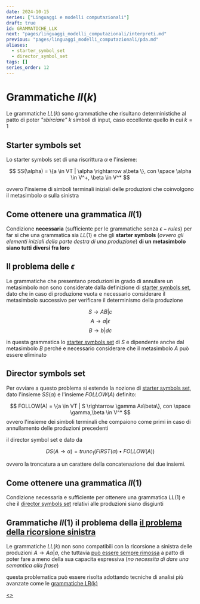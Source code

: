 ```yaml
---
date: 2024-10-15
series: ["Linguaggi e modelli computazionali"]
draft: true
id: GRAMMATICHE_LLK
next: "pages/linguaggi_modelli_computazionali/interpreti.md"
previous: "pages/linguaggi_modelli_computazionali/pda.md"
aliases:
  - starter_symbol_set
  - director_symbol_set
tags: []
series_order: 12
---
```


# Grammatiche $ll(k)$

Le grammatiche $LL(k)$ sono grammatiche che risultano deterministiche al patto di poter *"sbirciare"* $k$ simboli di input, caso eccellente quello in cui $k=1$

## Starter symbols set

Lo starter symbols set di una riscrittura $\alpha$ e l'insieme:

$$
SS(\alpha) = \{a \in VT | \alpha \rightarrow a\beta \}, con \space \alpha \in V^+, \beta \in V^*
$$

ovvero l'insieme di simboli terminali iniziali delle produzioni che coinvolgono il metasimbolo $\alpha$ sulla sinistra

## Come ottenere una grammatica $ll(1)$

Condizione **necessaria** (sufficiente per le grammatiche senza $\epsilon -rules$) per far si che una grammatica sia $LL(1)$ e che gli **starter symbols** (*ovvero gli elementi iniziali della parte destra di una produzione*) **di un metasimbolo siano tutti diversi fra loro**

## Il problema delle $\epsilon$

Le grammatiche che presentano produzioni in grado di annullare un metasimbolo non sono considerate dalla definizione di [starter symbols set](pages/linguaggi_modelli_computazionali/grammatiche_llk.md#STARTER%20SYMBOLS%20SET), dato che in caso di produzione vuota e necessario considerare il metasimbolo successivo per verificare il determinismo della produzione

$$
S \rightarrow AB|c
$$
$$
A \rightarrow a|\epsilon
$$
$$
B \rightarrow b|dc
$$

in questa grammatica lo [starter symbols set](pages/linguaggi_modelli_computazionali/grammatiche_llk.md#STARTER%20SYMBOLS%20SET) di $S$ e dipendente anche dal metasimbolo $B$ perché e necessario considerare che il metasimbolo $A$ può essere eliminato

## Director symbols set

Per ovviare a questo problema si estende la nozione di [starter symbols set](pages/linguaggi_modelli_computazionali/grammatiche_llk.md#STARTER%20SYMBOLS%20SET), dato l'insieme $SS(\alpha)$ e l'insieme $FOLLOW(A)$ definito:

$$
FOLLOW(A) = \{a \in VT | S \rightarrow \gamma Aa\beta\}, con \space \gamma,\beta \in V^*
$$
ovvero l'insieme dei simboli terminali che compaiono come primi in caso di annullamento delle produzioni precedenti

il director symbol set e dato da

$$
DS(A\rightarrow \alpha) = trunc_1(FIRST(\alpha)\bullet FOLLOW(A))
$$

ovvero la troncatura a un carattere della concatenazione dei due insiemi.

## Come ottenere una grammatica $ll(1)$

Condizione necessaria e sufficiente per ottenere una grammatica $LL(1)$ e che il [director symbols set](pages/linguaggi_modelli_computazionali/grammatiche_llk.md#DIRECTOR%20SYMBOLS%20SET) relativi alle produzioni siano disgiunti

## Grammatiche $ll(1)$ il problema della [il problema della ricorsione sinistra](pages/linguaggi_modelli_computazionali/grammatiche_tipo_2.md#il%20problema%20della%20ricorsione%20sinistra)

Le grammatiche $LL(k)$ non sono compatibili con la ricorsione a sinistra delle produzioni $A \rightarrow A\alpha | a$, che tuttavia [può essere sempre rimossa](pages/linguaggi_modelli_computazionali/grammatiche_tipo_2.md#eliminazione%20della%20ricorsione%20sinistra) a patto di poter fare a meno della sua capacita espressiva (*no necessita di dare una semantica alla frase*)

questa problematica può essere risolta adottando tecniche di analisi più avanzate come le [grammatiche LR(k)](pages/linguaggi_modelli_computazionali/grammatiche_lrk.md)

[<](pages/linguaggi_modelli_computazionali/pda.md)[>](pages/linguaggi_modelli_computazionali/interpreti.md)
